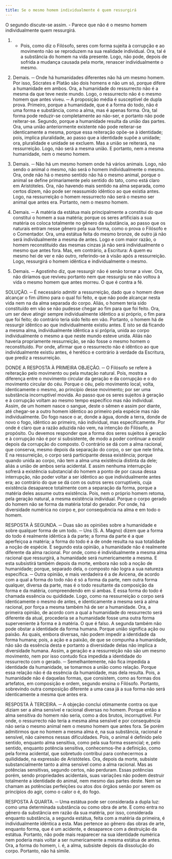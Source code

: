 ```yaml
---
title: Se o mesmo homem individualmente é quem ressurgirá
---
```


O segundo discute-se assim. - Parece que não é o mesmo homem individualmente quem ressurgirá.  

1. - Pois, como diz o Filósofo, seres com forma sujeita à corrupção e ao movimento não se reproduzem na sua realidade individual. Ora, tal é a substância do homem na vida presente. Logo, não pode, depois de sofrida a mudança causada pela morte, renascer individualmente o mesmo.  

2. Demais. ─ Onde há humanidades diferentes não há um mesmo homem. Por isso, Sócrates e Platão são dois homens e não um só, porque difere a humanidade em ambos. Ora, a humanidade do ressurrecto não é a mesma da que teve neste mundo. Logo, o ressurrecto não é o mesmo homem que antes viveu. ─ A proposição média é susceptível de dupla prova. Primeiro, porque a humanidade, que é a forma do todo, não é uma forma e substância, como a alma, mas é apenas forma. Ora, tal forma pode reduzir-se completamente ao não-ser, e portanto não pode reiterar-se. Segundo, porque a humanidade resulta da união das partes. Ora, uma união anteriormente existente não pode reiterar-se identicamente a mesma, porque essa reiteração opõe-se à identidade; pois, implica pluralidade, ao passo que a identidade supõe a unidade; ora, pluralidade e unidade se excluem. Mas a união se reiterará, na ressurreição. Logo, não será a mesma união. E portanto, nem a mesma humanidade, nem o mesmo homem.  

3. Demais. ─ Não há um mesmo homem onde há vários animais. Logo, não sendo o animal o mesmo, não será o homem individualmente o mesmo. Ora, onde não há o mesmo sentido não há o mesmo animal, porque o animal se define primariamente pelo sentido do tato, como está claro em Aristóteles. Ora, não havendo mais sentido na alma separada, como certos dizem, não pode ser reassumido idêntico ao que existia antes. Logo, na ressurreição o homem ressurrecto não será o mesmo ser animal que antes era. Portanto, nem o mesmo homem.  

4. Demais. ─ A matéria da estátua mais principalmente a constitui do que constitui o homem a sua matéria; porque os seres artificiais a sua matéria os coloca totalmente no gênero da substância, ao passo que os naturais entram nesse gênero pela sua forma, como o prova o Filósofo e o Comentador. Ora, uma estátua feita do mesmo bronze, de outro já não será individualmente a mesma de antes. Logo e com maior razão, o homem reconstituído das mesmas cinzas já não será individualmente o mesmo que antes fora.  Mas, em contrário, a Escritura: A quem eu mesmo hei de ver e não outro, referindo-se à visão após a ressurreição. Logo, ressurgirá o homem idêntica e individualmente o mesmo.  

2. Demais. ─ Agostinho diz, que ressurgir não é senão tornar a viver. Ora, não diríamos que reviveu portanto nem que ressurgiu se não voltou à vida o mesmo homem que antes morreu. O que é contra a fé.  

SOLUÇÃO. ─ É necessário admitir a ressurreição, dado que o homem deve alcançar o fim último para o qual foi feito, e que não pode alcançar nesta vida nem na da alma separada do corpo. Aliás, o homem teria sido constituído em vão se não pudesse chegar ao fim para que foi feito. Ora, um ser deve atingir sempre individualmente idêntico a si próprio, o fim para que foi feito; do contrário teria sido feito em vão. Portanto, o homem há de ressurgir idêntico ao que individualmente existiu antes. E isto se dá ficando a mesma alma, individualmente idêntica a si própria, unida ao corpo individualmente o mesmo a que neste mundo esteve unida. Aliás não haveria propriamente ressurreição, se não fosse o mesmo homem o reconstituído. Por onde, afirmar que o ressurrecto não é idêntico ao que individualmente existiu antes, é herético e contrário à verdade da Escritura, que prediz a ressurreição.  

DONDE A RESPOSTA À PRIMEIRA OBJEÇÃO. ─ O Filósofo se refere à reiteração pelo movimento ou pela mutação natural. Pois, mostra a diferença entre o movimento circular da geração e da corrupção e o do movimento circular do céu. Porque o céu, pelo movimento local, volta, identicamente o mesmo, ao princípio desse movimento; por ser uma substância incorruptível movida. Ao passo que os seres sujeitos à geração e à corrupção voltam ao mesmo tempo específico mas não individual. Assim, de um homem nasce o sangue, deste o sêmen e assim por diante, até chegar-se a outro homem idêntico ao primeiro pela espécie mas não individualmente. Do fogo nasce o ar, donde a água, donde a terra, donde de novo o fogo, idêntico ao primeiro, não individual, mas especificamente. Por onde é claro que a razão aduzida não vem, na intenção do Filósofo, a propósito.  Ou devemos responder que a forma dos seres sujeitos à geração e à corrupção não é por si subsistente, de modo a poder continuar a existir depois da corrupção do composto. O contrário se dá com a alma racional, que conserva, mesmo depois da separação do corpo, o ser que nele tinha. E na ressurreição, o corpo será participante dessa existência; porque quando unida ao corpo, não tem a alma uma existência distinta da dele; aliás a união de ambos seria acidental. E assim nenhuma interrupção sofrerá a existência substancial do homem a ponto de por causa dessa interrupção, não poder voltar a ser idêntico ao que individualmente antes era; ao contrário do que se dá com os outros seres corruptíveis, cuja existência desaparece totalmente com a separação da forma, porque a matéria deles assume outra existência.  Pois, nem o próprio homem retoma, pela geração natural, a mesma existência individual. Porque o corpo gerado do homem não se forma da matéria total do gerador. Por onde, há diversidade numérica no corpo e, por consequência na alma e em todo o homem.  

RESPOSTA À SEGUNDA. ─ Duas são as opiniões sobre a humanidade e sobre qualquer forma de um todo. ─ Uns (S. A. Magno) dizem que a forma do todo é realmente idêntica à da parte; a forma da parte é a que aperfeiçoa a matéria; a forma do todo é a de onde resulta na sua totalidade a noção de espécie. E segundo esta opinião, a humanidade não é realmente diferente da alma racional. Por onde, como é individualmente a mesma alma racional que ressurgirá, a humanidade será numericamente a mesma. E esta subsistirá também depois da morte, embora não sob a noção de humanidade; porque, separado dela, o composto não logra a sua natureza específica. ─ Outra opinião, e mais verdadeira é a de Avicena, de acordo com a qual a forma do todo não é só a forma da parte, nem outra forma qualquer, diversa da parte, mas é o todo resultante da composição da forma e da matéria, compreendendo em si ambas. E essa forma do todo é chamada essência ou quididade. Logo, como na ressurreição o corpo será identicamente o mesmo de antes, e identicamente a mesma será a alma racional, por força a mesma também há de ser a humanidade.  Ora, a primeira opinião, de acordo com a qual a humanidade do ressurrecto será diferente da atual, procederia se a humanidade fosse uma outra forma superveniente à forma e à matéria. O que é falso. A segunda também não pode obstar a identidade da forma humana. Porque união significa ação ou paixão. As quais, embora diversas, não podem impedir a identidade da forma humana; pois, a ação e a paixão, de que se compunha a humanidade, não são da essência desta e portanto a diversidade delas não implica a diversidade humana. Assim, a geração e a ressurreição não são um mesmo movimento, nem por isso contudo fica impedida a identidade do ressurrecto com o gerado. ─ Semelhantemente, não fica impedida a identidade da humanidade, se tomarmos a união como relação. Porque essa relação não é da essência da humanidade, mas dela resulta. Pois, a humanidade não é daquelas formas, que consistem, como as formas dos artefatos, em composição e ordem, segundo ensina o Filósofo. Portanto, sobrevindo outra composição diferente a uma casa já a sua forma não será identicamente a mesma que antes era.  

RESPOSTA À TERCEIRA. ─ A objeção conclui otimamente contra os que diziam ser a alma sensível e racional diversas no homem. Porque então a alma sensitiva do homem não seria, como a dos brutos, incorruptível. Por onde, o ressurrecto não teria a mesma alma sensível e por consequência não seria o mesmo animal nem o mesmo homem que antes fora. Se porém admitirmos que no homem a mesma alma é, na sua substância, racional e sensível, não cairemos nessas dificuldades. Pois, o animal é definido pelo sentido, enquanto alma sensitiva, como pela sua forma essencial; e, pelo sentido, enquanto potência sensitiva, conhecemos-lhe a definição, como pela forma acidental, que sobretudo contribui para conhecermos a quilididade, na expressão de Aristóteles. Ora, depois da morte, subsiste substancialmente tanto a alma sensível como a alma racional. Mas as potências sensitivas, segundo certos, não perduram. Essas potências porém, sendo propriedades acidentais, suas variações não podem destruir totalmente a identidade do animal, nem mesmo das partes deste. Nem se chamam as potências perfeições ou atos dos órgãos senão por serem os princípios do agir, como o calor o é, do fogo. 

RESPOSTA À QUARTA. ─ Uma estátua pode ser considerada a dupla luz: como uma determinada substância ou como obra de arte. E como entra no gênero da substância em razão da sua matéria, por isso, considerada enquanto substância, a segunda estátua, feita com a matéria da primeira, é individualmente idêntica a esta.  Mas pertence ao gênero das obras de arte, enquanto forma, que é um acidente, e desaparece com a destruição da estátua. Portanto, não pode mais reaparecer na sua identidade numérica nem poderia mais voltar a ser numericamente a mesma estátua de antes. Ora, a forma do homem, i. é, a alma, subsiste depois da dissolução do corpo. Portanto, não há símile.